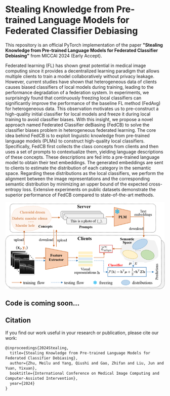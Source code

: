 # Stealing Knowledge from Pre-trained Language Models for Federated Classifier Debiasing
This repository is an official PyTorch implementation of the paper **"Stealing Knowledge from Pre-trained Language Models for Federated Classifier Debiasing"** from MICCAI 2024 (Early Accept).

Federated learning (FL) has shown great potential in medical image computing since it provides a decentralized learning paradigm that allows multiple clients to train a model collaboratively without privacy leakage. However, current studies have shown that heterogeneous data of clients causes biased classifiers of local models during training, leading to the performance degradation of a federation system. In experiments, we surprisingly found that continuously freezing local classifiers can significantly improve the performance of the baseline FL method (FedAvg) for heterogeneous data. This observation motivates us to pre-construct a high-quality initial classifier for local models and freeze it during local training to avoid classifier biases.
With this insight, we propose a novel approach named Federated Classifier deBiasing (FedCB) to solve the classifier biases problem in heterogeneous federated learning. The core idea behind FedCB is to exploit linguistic knowledge from pre-trained language models (PLMs) to construct high-quality local classifiers. Specifically, FedCB first collects the class concepts from clients and then uses a set of prompts to contextualize them, yielding language descriptions of these concepts. These descriptions are fed into a pre-trained language model to obtain their text embeddings. The generated embeddings are sent to clients to estimate the distribution of each category in the semantic space. Regarding these distributions as the local classifiers, we perform the alignment between the image representations and the corresponding semantic distribution by minimizing an upper bound of the expected cross-entropy loss. Extensive experiments on public datasets demonstrate the superior performance of FedCB compared to state-of-the-art methods.

<div align=center>
<img width="600" src="imgs/FedCB.png" alt="FL"/>
</div>




## Code is coming soon...

## Citation
If you find our work useful in your research or publication, please cite our work:
```
@inproceedings{2024Stealing,
  title={Stealing Knowledge from Pre-trained Language Models for Federated Classifier Debiasing},
  author={Zhu, Meilu and Yang, Qiushi and Gao, Zhifan and Liu, Jun and Yuan, Yixuan},
  booktitle={International Conference on Medical Image Computing and Computer-Assisted Intervention},
  year={2024}
}
```
